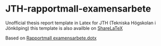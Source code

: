 JTH-rapportmall-examensarbete
=============================

Unofficial thesis report template in Latex for JTH (Tekniska Högskolan i Jönköping)
this template is also availble on [ShareLaTeX](https://www.sharelatex.com/project/51419a2d0835ce137dec92a9)

Based on [Rapportmall examensarbete.dotx](http://hj.se/jth/student/mina-studier/blanketter-och-instruktioner.html?folder=19.5ac8a8541355365d64f80008734&sv.url=12.5ac8a8541355365d64f80008939)

